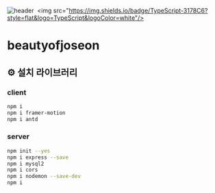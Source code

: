 ![header](https://capsule-render.vercel.app/api?type=Waving&color=auto&height=300&section=header&text=조선미녀%20render&fontSize=90)
 <img src="https://img.shields.io/badge/TypeScript-3178C6?style=flat&logo=TypeScript&logoColor=white"/>

# beautyofjoseon


## ⚙️ 설치 라이브러리  

### client

```bash
npm i
npm i framer-motion  
npm i antd
```

### server

```bash
npm init --yes
npm i express --save
npm i mysql2
npm i cors
npm i nodemon --save-dev
npm i
```
